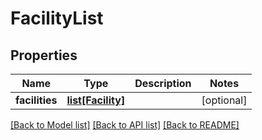 # FacilityList


## Properties
Name | Type | Description | Notes
------------ | ------------- | ------------- | -------------
**facilities** | [**list[Facility]**](Facility.md) |  | [optional] 

[[Back to Model list]](../README.md#documentation-for-models) [[Back to API list]](../README.md#documentation-for-api-endpoints) [[Back to README]](../README.md)


